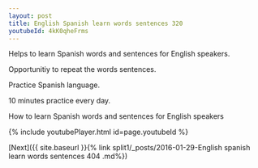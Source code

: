 ```yaml
---
layout: post
title: English Spanish learn words sentences 320 
youtubeId: 4kK0qheFrms
---
```

 
 
Helps to learn Spanish words and sentences for English speakers.

Opportunitiy to repeat the words sentences. 

Practice Spanish language. 
 
10 minutes practice every day. 
 
How to learn Spanish words and sentences for English speakers 
 
{% include youtubePlayer.html id=page.youtubeId %}
 
 
[Next]({{ site.baseurl }}{% link  split1/_posts/2016-01-29-English spanish learn words sentences 404 .md%})
 
